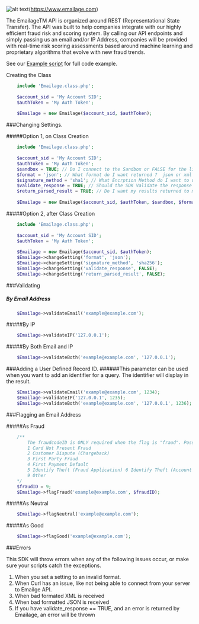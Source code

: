 [logo]: https://emailage.com/Content/Images/logo.svg "Emailage Logo"

![alt text][logo](https://www.emailage.com)

The EmailageTM API is organized around REST (Representational State Transfer). The API was built to help companies integrate with our highly efficient fraud risk and scoring system. By calling our API endpoints and simply passing us an email and/or IP Address, companies will be provided with real-time risk scoring assessments based around machine learning and proprietary algorithms that evolve with new fraud trends.

See our [Example script](example.php) for full code example.

Creating the Class

```php
	include 'Emailage.class.php';
	
	$account_sid = 'My Account SID';
	$authToken = 'My Auth Token';
	
	$Emailage = new Emailage($account_sid, $authToken);
```

###Changing Settings.

#####Option 1, on Class Creation

```php
	include 'Emailage.class.php';
	
	$account_sid = 'My Account SID';
	$authToken = 'My Auth Token';
	$sandbox = TRUE; // Do I connect to the Sandbox or FALSE for the live system
	$format = 'json'; // What format do I want returned ?  json or xml ?
	$signature_method = 'sha1'; // What Encrption Method do I want to use ? Alowed types ('sha1', 'sha256', 'sha384', 'sha512')
	$validate_response = TRUE; // Should the SDK Validate the response and throw an error if an error is found?
	$return_parsed_result = TRUE; // Do I want my results returned to me already formatted. I.E. Already turned into Simple XML Object or JSON Object ?
	
	$Emailage = new Emailage($account_sid, $authToken, $sandbox, $format, $signature_method, $validate_response, $return_parsed_result);
```

#####Option 2, after Class Creation

```php
	include 'Emailage.class.php';
	
	$account_sid = 'My Account SID';
	$authToken = 'My Auth Token';
	
	$Emailage = new Emailage($account_sid, $authToken);
	$Emailage->changeSetting('format', 'json');
	$Emailage->changeSetting('signature_method', 'sha256');
	$Emailage->changeSetting('validate_response', FALSE);
	$Emailage->changeSetting('return_parsed_result', FALSE);
```

###Validating

##### By Email Address

```php
	$Emailage->validateEmail('example@example.com');
```

#####By IP

```php
	$Emailage->validateIP('127.0.0.1');
```

#####By Both Email and IP

```php
	$Emailage->validateBoth('example@example.com', '127.0.0.1');
```

###Adding a User Defined Record ID. 
######This parameter can be used when you want to add an identifier for a query. The identifier will display in the result.

```php
	$Emailage->validateEmail('example@example.com', 1234);
	$Emailage->validateIP('127.0.0.1', 1235);
	$Emailage->validateBoth('example@example.com', '127.0.0.1', 1236);
```

###Flagging an Email Address

#####As Fraud

```php
	/**
		The fraudcodeID is ONLY required when the flag is "fraud". Possible values are:
		1 Card Not Present Fraud
		2 Customer Dispute (Chargeback)
		3 First Party Fraud
		4 First Payment Default
		5 Identify Theft (Fraud Application) 6 Identify Theft (Account Take Over) 7 Suspected Fraud (Not Confirmed) 8 Synthetic ID
		9 Other
	*/
	$fraudID = 9;
	$Emailage->flagFraud('example@example.com', $fraudID);
```

#####As Neutral

```php
	$Emailage->flagNeutral('example@example.com');
```

#####As Good

```php
	$Emailage->flagGood('example@example.com');
```

###Errors

This SDK will throw errors when any of the following issues occur, or make sure your scripts catch the exceptions.

1. When you set a setting to an invalid format.
2. When Curl has an issue, like not being able to connect from your server to Emailge API.
3. When bad formated XML is received
4. When bad formatted JSON is received
5. If you have validate_response == TRUE, and an error is returned by Emailage, an error will be thrown